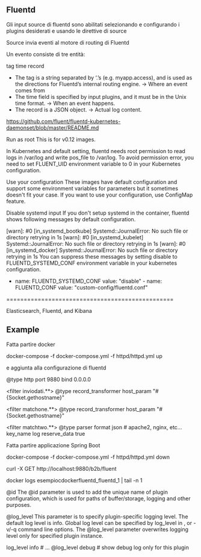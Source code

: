 Fluentd
-------

Gli input source di fluentd sono abilitati selezionando e configurando i plugins desiderati e usando le direttive di source

Source invia eventi al motore di routing di Fluentd

Un evento consiste di tre entità:

tag
time
record

- The tag is a string separated by ‘.’s (e.g. myapp.access), and is used as the directions for Fluentd’s internal routing engine. → Where an event comes from
- The time field is specified by input plugins, and it must be in the Unix time format. → When an event happens.
- The record is a JSON object. → Actual log content.





https://github.com/fluent/fluentd-kubernetes-daemonset/blob/master/README.md

Run as root
This is for v0.12 images.

In Kubernetes and default setting, fluentd needs root permission to read logs in /var/log and write pos_file to /var/log.
 To avoid permission error, you need to set FLUENT_UID environment variable to 0 in your Kubernetes configuration.





Use your configuration
These images have default configuration and support some environment variables for parameters but it sometimes doesn't fit your case. 
If you want to use your configuration, use ConfigMap feature.



Disable systemd input
If you don't setup systemd in the container, fluentd shows following messages by default configuration.

[warn]: #0 [in_systemd_bootkube] Systemd::JournalError: No such file or directory retrying in 1s
[warn]: #0 [in_systemd_kubelet] Systemd::JournalError: No such file or directory retrying in 1s
[warn]: #0 [in_systemd_docker] Systemd::JournalError: No such file or directory retrying in 1s
You can suppress these messages by setting disable to FLUENTD_SYSTEMD_CONF environment variable in your kubernetes configuration.

- name: FLUENTD_SYSTEMD_CONF
            value: "disable"
          - name: FLUENTD_CONF
            value: "custom-config/fluentd.conf"

================================================

Elasticsearch, Fluentd, and Kibana

Example
-------



Fatta partire docker

docker-compose -f docker-compose.yml -f httpd/httpd.yml up

e aggiunta alla configurazione di fluentd

<source>
  @type http
  port 9880
  bind 0.0.0.0
</source>


<filter inviodati.**>
  @type record_transformer
  <record>
    host_param "#{Socket.gethostname}"
  </record>
</filter>


<filter matchone.**>
  @type record_transformer
  <record>
    host_param "#{Socket.gethostname}"
  </record>
</filter>

<filter matchtwo.**>
  @type parser
  format json # apache2, nginx, etc...
  key_name log
  reserve_data true
</filter>

Fatta partire applicazione Spring Boot



docker-compose -f docker-compose.yml -f httpd/httpd.yml down


curl -X GET http://localhost:9880/b2b/fluent



docker logs esempiocdockerfluentd_fluentd_1 | tail -n 1



@id
The @id parameter is used to add the unique name of plugin configuration,
 which is used for paths of buffer/storage, logging and other purposes.


@log_level
This parameter is to specify plugin-specific logging level. 
The default log level is info. Global log level can be specified by log_level in <system>, or -v/-q command line options. 
The @log_level parameter overwrites logging level only for specified plugin instance.

<system>
  log_level info
</system>

<source>
  # ...
  @log_level debug  # show debug log only for this plugin
</source>

